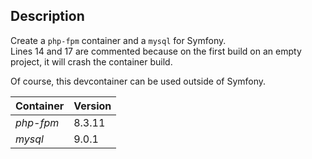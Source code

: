 ## Description

Create a `php-fpm` container and a `mysql` for Symfony.  
Lines 14 and 17 are commented because on the first build on an empty project, it will crash the container build.  

Of course, this devcontainer can be used outside of Symfony.

| Container | Version |
|-|-|
| *php-fpm* | 8.3.11 |
| *mysql* | 9.0.1 |
